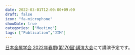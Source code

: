 ```yaml
---
date: 2022-03-01T12:00:00+09:00
draft: false
icon: "fa-microphone"
showDate: true
categories: ["Meeting"]
tags: ["Publication","JIM"]
---
```


[日本金属学会 2022年春期(第170回)講演大会](https://jim.or.jp/MEETINGS/2022_spr/news/meeting-guide.html)にて講演予定です。